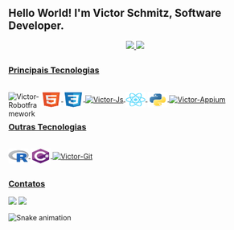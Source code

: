 ## Hello World! I'm Victor Schmitz, Software Developer.

<div align="center">
  <a href="https://github.com/victor-schmitz">
  <img height="180em" src="https://github-readme-stats-git-masterrstaa-rickstaa.vercel.app/api?username=victor-schmitz&show_icons=true&theme=dracula&include_all_commits=true&count_private=true"/>
  <img height="180em" src="https://github-readme-stats-git-masterrstaa-rickstaa.vercel.app/api/top-langs/?username=victor-schmitz&layout=compact&langs_count=7&theme=dracula"/>
</div>

##

### Principais Tecnologias
<div style="display: inline_block"><br>
  <img align="center" alt="Victor-HTML" height="30" width="40" src="https://raw.githubusercontent.com/devicons/devicon/master/icons/html5/html5-original.svg">
  <img align="center" alt="Victor-CSS" height="30" width="40" src="https://raw.githubusercontent.com/devicons/devicon/master/icons/css3/css3-original.svg">
  <img align="center" alt="Victor-Js" height="30" width="40" src="https://cdn.jsdelivr.net/gh/devicons/devicon/icons/javascript/javascript-original.svg">
  <img align="center" alt="Victor-React" height="30" width="40" src="https://raw.githubusercontent.com/devicons/devicon/master/icons/react/react-original.svg">
  <img align="center" alt="Victor-Python" height="30" width="40" src="https://raw.githubusercontent.com/devicons/devicon/master/icons/python/python-original.svg">
  <img align="center" alt="Victor-Appium" height="30" width="40" src="https://raw.githubusercontent.com/openjs-foundation/artwork/master/projects/appium/appium-icon-color.svg">
  <img align="center" alt="Victor-Robotframework" height="49.5" width="65" style="float: left; clip: rect(auto, 48px, auto, auto);" src="https://raw.githubusercontent.com/robotframework/visual-identity/master/logo/robot-framework.svg">
</div>


##
  
### Outras Tecnologias
<div style="display: inline_block"><br>
  <img align="center" alt="Victor-R" height="30" width="40" src="https://raw.githubusercontent.com/devicons/devicon/master/icons/r/r-original.svg">
  <img align="center" alt="Victor-CSharp" height="30" width="40" src="https://raw.githubusercontent.com/devicons/devicon/master/icons/csharp/csharp-original.svg">
  <img align="center" alt="Victor-Git" height="30" width="40" src="https://cdn.jsdelivr.net/gh/devicons/devicon/icons/git/git-original.svg">
</div>
  
##
  
### Contatos
  
<div> 
  <a href="https://www.linkedin.com/in/victorcavalcanti7/" target="_blank"><img src="https://img.shields.io/badge/-LinkedIn-%230077B5?style=for-the-badge&logo=linkedin&logoColor=white" target="_blank"></a>
   <a href = "mailto:victorcavalcan7i@gmail.com"><img src="https://img.shields.io/badge/-Gmail-%23333?style=for-the-badge&logo=gmail&logoColor=white" target="_blank"></a>
</div>
 
![Snake animation](https://github.com/rafaballerini2/rafaballerini2/blob/output/github-contribution-grid-snake.svg) 
